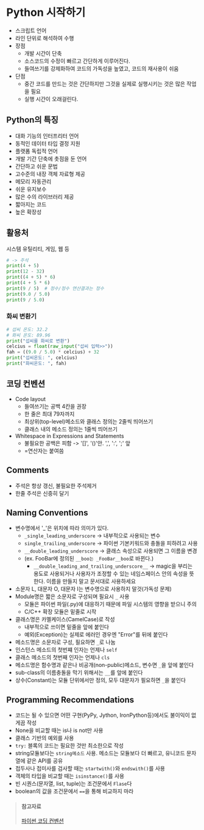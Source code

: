 # Python 시작하기

* 스크립트 언어
* 라인 단위로 해석하여 수행
* 장점
   * 개발 시간이 단축
   * 소스코드의 수정이 빠르고 간단하게 이루어진다.
   * 들여쓰기를 강제화하여 코드의 가독성을 높였고, 코드의 재사용이 쉬움
* 단점
   * 중간 코드를 만드는 것은 간단하지만 그것을 실제로 실행시키는 것은 많은 작업을 필요
   * 실행 시간이 오래걸린다.

## Python의 특징
* 대화 기능의 인터프리터 언어
* 동적인 데이터 타입 결정 지원
* 플랫폼 독립적 언어
* 개발 기간 단축에 촛점을 둔 언어
* 간단하고 쉬운 문법
* 고수준의 내장 객체 자료형 제공
* 메모리 자동관리
* 쉬운 유지보수
* 많은 수의 라이브러리 제공
* 짧아지는 코드
* 높은 확장성

## 활용처
시스템 유틸리티, 게임, 웹 등

```python
# -> 주석
print(4 + 5)
print(12 - 32)
print((4 + 5) * 6)
print(4 + 5 * 6)
print(9 / 5)  # 정수/정수 연산결과는 정수
print(9.0 / 5.0)
print(9 / 5.0)
```

### 화씨 변환기
```python
# 섭씨 온도: 32.2
# 화씨 온도: 89.96
print("섭씨를 화씨로 변환")
celcius = float(raw_input("섭씨 입력>>"))
fah = ((9.0 / 5.0) * celcius) + 32
print("섭씨온도: ", celcius)
print("화씨온도: ", fah)
```

## 코딩 컨벤션
* Code layout
   * 들여쓰기는 공백 4칸을 권장
   * 한 줄은 최대 79자까지
   * 최상위(top-level)메소드와 클래스 정의는 2줄씩 띄어쓰기
   * 클래스 내의 메소드 정의는 1줄씩 띄어쓰기
* Whitespace in Expressions and Statements
   * 불필요한 공백은 피함 -> '[]', '()'안. ',', ':', ';' 앞
   * =연산자는 붙여씀

## Comments
* 주석은 항상 갱신, 불필요한 주석제거
* 한줄 주석은 신중히 달기

## Naming Conventions
* 변수명에서 '_'은 위치에 따라 의미가 있다.
  * `_single_leading_underscore` -> 내부적으로 사용되는 변수
  * `single_trailing_underscore` -> 파이썬 기본키워드와 충돌을 피하려고 사용
  * `__double_leading_underscore` -> 클래스 속성으로 사용되면 그 이름을 변경
  * (ex. FooBar에 정의된 `__boo는 _FooBar__boo`로 바뀐다.)
	* `__double_leading_and_trailing_underscore__` -> magic을 부리는 용도로 사용되거나 사용자가 조정할 수 있는 네임스페이스 안의 속성을 뜻한다. 이름을 만들지 말고 문서대로 사용하세요
* 소문자 L, 대문자 O, 대문자 I는 변수명으로 사용하지 말것(가독성 문제)
* Module명은 짧은 소문자로 구성되며 필요시 `_` 사용
   * 모듈은 파이썬 파일(.py)에 대응하기 때문에 파일 시스템의 영향을 받으니 주의
   * C/C++ 확장 모듈은 밑줄로 시작
* 클래스명은 카멜케이스(CamelCase)로 작성
   * 내부적으로 쓰이면 밑줄을 앞에 붙인다
   * 예외(Exception)는 실제로 에러인 경우엔 "Error"를 뒤에 붙인다
* 메소드명은 소문자로 구성, 필요하면 `_`로 나눔
* 인스턴스 메소드의 첫번쨰 인자는 언제나 `self`
* 클래스 메소드의 첫번째 인자는 언제나 `cls`
* 메소드명은 함수명과 같은나 비공개(non-public)메소드, 변수면 `_`을 앞에 붙인다
* sub-class의 이름충돌을 막기 위해서는 `__`를 앞에 붙인다
* 상수(Constant)는 모듈 단위에서만 정의, 모두 대문자가 필요하면 `_`을 붙인다

## Programming Recommendations
* 코드는 될 수 있으면 어떤 구현(PyPy, Jython, IronPython등)에서도 불이익이 없게끔 작성
* None을 비교할 때는 is나 is not만 사용
* 클래스 기반의 예외를 사용
* `try:` 블록의 코드는 필요한 것만 최소한으로 작성
* string모듈보다는 `string메소드` 사용. 메소드는 모듈보다 더 빠르고, 유니코드 문자열에 같은 API를 공유
* 접두사나 접미사를 검사할 때는 `startwith()`와 `endswith()`를 사용
* 객체의 타입을 비교할 때는 `isinstance()`를 사용
* 빈 시퀀스(문자열, list, tuple)는 조건문에서 `Flase`다
* boolean의 값을 조건문에서 `==`을 통해 비교하지 마라

> #### 참고자료
> [파이썬 코딩 컨벤션](https://spoqa.github.io/2012/08/03/about-python-coding-convention.html)  
